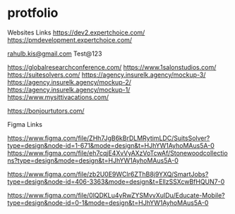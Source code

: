 # protfolio

Websites Links
https://dev2.expertchoice.com/
https://pmdevelopment.expertchoice.com/

rahulb.kis@gmail.com
Test@123

https://globalresearchconference.com/
https://www.1salonstudios.com/
https://suitesolvers.com/
https://agency.insurelk.agency/mockup-3/
https://agency.insurelk.agency/mockup-2/
https://agency.insurelk.agency/mockup-1/
https://www.mysittivacations.com/

https://bonjourtutors.com/

Figma Links

https://www.figma.com/file/ZHh7JgB6kBrDLMRytimLDC/SuitsSolver?type=design&node-id=1-671&mode=design&t=HJhYW1AyhoMAus5A-0
https://www.figma.com/file/eh7cqjE4XvVyAXzVoTcwAf/Stonewoodcollections?type=design&mode=design&t=HJhYW1AyhoMAus5A-0

https://www.figma.com/file/zb2U0E9WClr6ZThB8j9YXQ/SmartJobs?type=design&node-id=406-3363&mode=design&t=EllzSSXcwBfHQUN7-0

https://www.figma.com/file/0lQDKLu4yRwZYSMvvXuIDu/Educate-Mobile?type=design&node-id=0-1&mode=design&t=HJhYW1AyhoMAus5A-0
